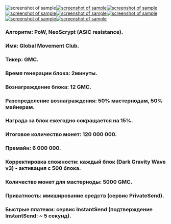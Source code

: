 ![screenshot of sample](http://mnpro.gq/img/about-img-1.gif)[![screenshot of sample](
https://cdn.discordapp.com/attachments/651853753019924520/655600972889980930/web140.png)](https://www.globalmovement.club)[![screenshot of sample](
https://cdn.discordapp.com/attachments/651853753019924520/655601493218557952/POOL.png)](https://pool.gmastercoin.com)[![screenshot of sample](
https://cdn.discordapp.com/attachments/651853753019924520/655602215481901112/explorer.png)](https://chain.gmastercoin.com)[![screenshot of sample](
https://cdn.discordapp.com/attachments/651853753019924520/655602621368762390/discord.png)](https://discord.gg/NUceHNH)[![screenshot of sample](
https://cdn.discordapp.com/attachments/651853753019924520/655603620292853760/twitter.png)](https://twitter.com/global_m_club)[![screenshot of sample](
https://cdn.discordapp.com/attachments/651853753019924520/655604362688593934/telegram.png)](https://t.me/gm_club_channel)[![screenshot of sample](
http://mnpro.gq/img/coin.JPG)](https://discord.gg/4UAcFBG)  


###  Алгоритм: PoW, NeoScrypt (ASIC resistance).
###  Имя: Global Movement Club.
###  Тикер: GMC.
###  Время генерации блока: 2минуты.
###  Вознаграждение блока: 12 GMC.
###  Разспределение вознаграждения: 50% мастернодам, 50% майнерам.
###  Награда за блок ежегодно сокращается на 15%.
###  Итоговое количество монет: 120 000 000.
###  Премайн: 6 000 000.
###  Корректировка сложности: каждый блок (Dark Gravity Wave v3) - активация с 500 блока.
###  Количество монет для мастерноды: 5000 GMC.
###  Приватность: микширование средств (сервис PrivateSend).
###  Быстрые платежи: сервис InstantSend (подтверждение InstantSend: ~ 5 секунд).


